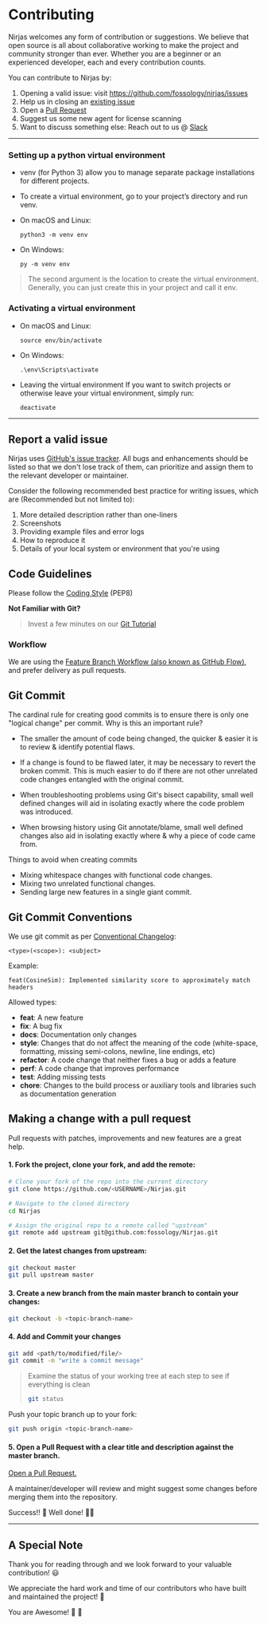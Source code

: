 # Contributing

Nirjas welcomes any form of contribution or suggestions. We believe that open
source is all about collaborative working to make the project and community
stronger than ever. Whether you are a beginner or an experienced developer, each
and every contribution counts.

You can contribute to Nirjas by:
1. Opening a valid issue: visit https://github.com/fossology/nirjas/issues
2. Help us in closing an [existing issue](https://github.com/fossology/nirjas/issues)
3. Open a [Pull Request](https://github.com/fossology/nirjas/pulls)
4. Suggest us some new agent for license scanning
5. Want to discuss something else: Reach out to us @ [Slack](https://fossology.slack.com/)


***


### Setting up a python virtual environment
* venv (for Python 3) allow you to manage separate package installations for
  different projects.
* To create a virtual environment, go to your project’s directory and run venv.

* On macOS and Linux:

    `python3 -m venv env`

* On Windows:

    `py -m venv env`

> The second argument is the location to create the virtual environment.
> Generally, you can just create this in your project and call it env.


### Activating a virtual environment
* On macOS and Linux:

    `source env/bin/activate`

* On Windows:

    `.\env\Scripts\activate`

* Leaving the virtual environment
If you want to switch projects or otherwise leave your virtual environment,
simply run:

    `deactivate`

***


## Report a valid issue

Nirjas uses [GitHub's issue tracker](https://github.com/fossology/nirjas/issues).
All bugs and enhancements should be listed so that we don't lose track of them,
can prioritize and assign them to the relevant developer or maintainer.

Consider the following recommended best practice for writing issues, which are
(Recommended but not limited to):
1. More detailed description rather than one-liners
2. Screenshots
3. Providing example files and error logs
4. How to reproduce it
5. Details of your local system or environment that you're using

## Code Guidelines

Please follow the [Coding Style](https://www.python.org/dev/peps/pep-0008/) (PEP8)

**Not Familiar with Git?**

> Invest a few minutes on our [Git Tutorial](https://github.com/fossology/fossology/wiki/Git-basic-commands)

### Workflow

We are using the [Feature Branch Workflow (also known as GitHub Flow)](https://guides.github.com/introduction/flow/),
and prefer delivery as pull requests.

## Git Commit

The cardinal rule for creating good commits is to ensure there is only one
"logical change" per commit. Why is this an important rule?

*   The smaller the amount of code being changed, the quicker & easier it is to
    review & identify potential flaws.

*   If a change is found to be flawed later, it may be necessary to revert the
    broken commit. This is much easier to do if there are not other unrelated
    code changes entangled with the original commit.

*   When troubleshooting problems using Git's bisect capability, small well
    defined changes will aid in isolating exactly where the code problem was
    introduced.

*   When browsing history using Git annotate/blame, small well defined changes
    also aid in isolating exactly where & why a piece of code came from.

Things to avoid when creating commits

*   Mixing whitespace changes with functional code changes.
*   Mixing two unrelated functional changes.
*   Sending large new features in a single giant commit.

## Git Commit Conventions

We use git commit as per [Conventional Changelog](https://github.com/ajoslin/conventional-changelog):

```none
<type>(<scope>): <subject>
```

Example:

```none
feat(CosineSim): Implemented similarity score to approximately match headers
```

Allowed types:

* **feat**: A new feature
* **fix**: A bug fix
* **docs**: Documentation only changes
* **style**: Changes that do not affect the meaning of the code (white-space,
  formatting, missing semi-colons, newline, line endings, etc)
* **refactor**: A code change that neither fixes a bug or adds a feature
* **perf**: A code change that improves performance
* **test**: Adding missing tests
* **chore**: Changes to the build process or auxiliary tools and libraries such
  as documentation generation

## Making a change with a pull request

Pull requests with patches, improvements and new features are a great help.

#### 1. Fork the project, clone your fork, and add the remote:

```sh
# Clone your fork of the repo into the current directory
git clone https://github.com/<USERNAME>/Nirjas.git

# Navigate to the cloned directory
cd Nirjas

# Assign the original repo to a remote called "upstream"
git remote add upstream git@github.com:fossology/Nirjas.git
```
#### 2. Get the latest changes from upstream:

```sh
git checkout master
git pull upstream master
```

#### 3. Create a new branch from the main master branch to contain your changes:

```sh
git checkout -b <topic-branch-name>
```

#### 4. Add and Commit your changes

```sh
git add <path/to/modified/file/>
git commit -m "write a commit message"
```
> Examine the status of your working tree at each step to see if everything is
> clean
>```sh
> git status
> ```

Push your topic branch up to your fork:
```sh
git push origin <topic-branch-name>
```

#### 5. Open a Pull Request with a clear title and description against the master branch.

[Open a Pull Request.](https://help.github.com/en/github/collaborating-with-issues-and-pull-requests/creating-a-pull-request)


A maintainer/developer will review and might suggest some changes before merging
them into the repository.

Success!! :tada:  Well done! :bowing_man:


***


## A Special Note

Thank you for reading through and we look forward to your valuable contribution!
:smiley:

We appreciate the hard work and time of our contributors who have built and
maintained the project! :raised_hands:

You are Awesome! :star2: :star_struck: